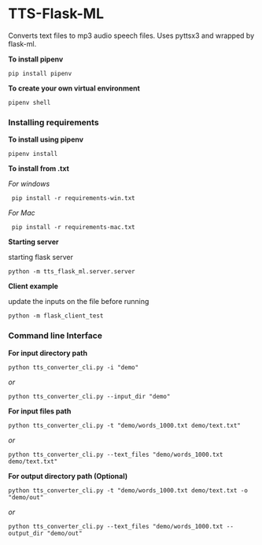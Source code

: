 # TTS-Flask-ML
Converts text files to mp3 audio speech files. Uses pyttsx3 and wrapped by flask-ml.

**To install pipenv**

```pip install pipenv```

**To create your own virtual environment**

```pipenv shell```

### Installing requirements

**To install using pipenv**

```pipenv install```

**To install from .txt**

*For windows*

``` pip install -r requirements-win.txt``` 

*For Mac*

``` pip install -r requirements-mac.txt``` 

**Starting server**

starting flask server

```python -m tts_flask_ml.server.server```

**Client example**

update the inputs on the file before running

```python -m flask_client_test```

### Command line Interface

**For input directory path**

```python tts_converter_cli.py -i "demo"```

*or*

```python tts_converter_cli.py --input_dir "demo"```

**For input files path**

```python tts_converter_cli.py -t "demo/words_1000.txt demo/text.txt"```

*or*

```python tts_converter_cli.py --text_files "demo/words_1000.txt demo/text.txt"```

**For output directory path (Optional)**

```python tts_converter_cli.py -t "demo/words_1000.txt demo/text.txt -o "demo/out"``` 

*or*

```python tts_converter_cli.py --text_files "demo/words_1000.txt --output_dir "demo/out"``` 




